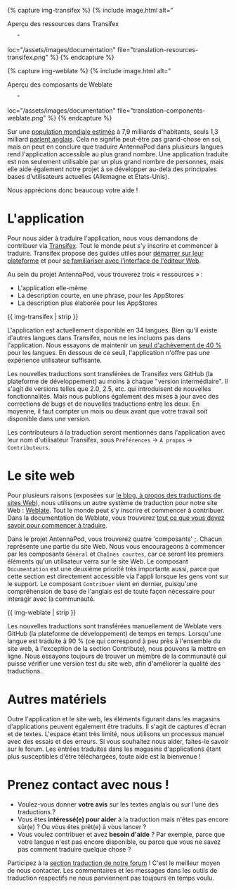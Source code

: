 {% capture img-transifex %} {% include image.html alt="

Aperçu des ressources dans Transifex

       "

loc="/assets/images/documentation" file="translation-resources-transifex.png" %}
{% endcapture %}

{% capture img-weblate %} {% include image.html alt="

Aperçu des composants de Weblate

       "

loc="/assets/images/documentation" file="translation-components-weblate.png" %}
{% endcapture %}

Sur une [population mondiale estimée](https://en.wikipedia.org/wiki/World_population)
à 7,9 milliards d'habitants, seuls 1,3 milliard [parlent anglais](https://www.ethnologue.com/guides/ethnologue200).
Cela ne signifie peut-être pas grand-chose en soi, mais on peut en conclure que
traduire AntennaPod dans plusieurs langues rend l'application accessible au plus
grand nombre. Une application traduite est non seulement utilisable par un plus
grand nombre de personnes, mais elle aide également notre projet à se développer
au-delà des principales bases d'utilisateurs actuelles (Allemagne et
États-Unis).

Nous apprécions donc beaucoup votre aide !

# L'application

Pour nous aider à traduire l'application, nous vous demandons de contribuer via
[Transifex](https://www.transifex.com/antennapod/antennapod/). Tout le monde
peut s'y inscrire et commencer à traduire. Transifex propose des guides utiles
pour [démarrer sur leur plateforme](https://docs.transifex.com/getting-started-1/translators)
et pour [se familiariser avec l'interface de l'éditeur Web](https://docs.transifex.com/translation/translating-with-the-web-editor).

Au sein du projet AntennaPod, vous trouverez trois « ressources » :

- L'application elle-même
- La description courte, en une phrase, pour les AppStores
- La description plus élaborée pour les AppStores

{{ img-transifex | strip }}

L'application est actuellement disponible en 34 langues. Bien qu'il existe
d'autres langues dans Transifex, nous ne les incluons pas dans l'application.
Nous essayons de maintenir un [seuil d'achèvement de 40 %](https://github.com/AntennaPod/AntennaPod/pull/4112)
pour les langues. En dessous de ce seuil, l'application n'offre pas une
expérience utilisateur suffisante.

Les nouvelles traductions sont transférées de Transifex vers GitHub (la
plateforme de développement) au moins à chaque "version intermédiaire". Il
s'agit de versions telles que 2.0, 2.5, etc. qui introduisent de nouvelles
fonctionnalités. Mais nous publions également des mises à jour avec des
corrections de bugs et de nouvelles traductions entre les deux. En moyenne, il
faut compter un mois ou deux avant que votre travail soit disponible dans une
version.

Les contributeurs à la traduction seront mentionnés dans l'application avec leur
nom d'utilisateur Transifex, sous `Préférences` → `À propos` → `Contributeurs`.

# Le site web

Pour plusieurs raisons (exposées sur [le blog, à propos des traductions de
sites Web](/blog/2022/01/website-translations)), nous utilisons un autre système
de traduction pour notre site Web : [Weblate](https://hosted.weblate.org/projects/antennapod/).
Tout le monde peut s'y inscrire et commencer à contribuer. Dans la documentation
de Weblate, vous trouverez [tout ce que vous devez savoir pour commencer à
traduire](https://docs.weblate.org/en/latest/user/translating.html).

Dans le projet AntennaPod, vous trouverez quatre 'composants' ;. Chacun
représente une partie du site Web. Nous vous encourageons à commencer par les
composants `Général` et `Chaînes courtes`, car ce seront les premiers éléments
qu'un utilisateur verra sur le site Web. Le composant `Documentation` est une
deuxième priorité très importante aussi, parce que cette section est directement
accessible via l'appli lorsque les gens vont sur le support. Le composant
`Contribuer` vient en dernier, puisqu'une compréhension de base de l'anglais est
de toute façon nécessaire pour interagir avec la communauté.

{{ img-weblate | strip }}

Les nouvelles traductions sont transférées manuellement de Weblate vers GitHub
(la plateforme de développement) de temps en temps. Lorsqu'une langue est
traduite à 90 % (ce qui correspond à peu près à l'ensemble du site web, à
l'exception de la section Contribute), nous pouvons la mettre en ligne. Nous
essayons toujours de trouver un membre de la communauté qui puisse vérifier une
version test du site web, afin d'améliorer la qualité des traductions.

# Autres matériels

Outre l'application et le site web, les éléments figurant dans les magasins
d'applications peuvent également être traduits. Il s'agit de captures d'écran et
de textes. L'espace étant très limité, nous utilisons un processus manuel avec
des essais et des erreurs. Si vous souhaitez nous aider, faites-le savoir sur le
forum. Les entrées traduites dans les magasins d'applications étant plus
susceptibles d'être téléchargées, toute aide est la bienvenue !

# Prenez contact avec nous !

* Voulez-vous donner **votre avis** sur les textes anglais ou sur l'une des
traductions ?
* Vous êtes **intéressé(e) pour aider** à la traduction mais n'êtes pas encore
sûr(e) ? Ou vous êtes prêt(e) à vous lancer ?
* Vous voulez contribuer et avez **besoin d'aide** ? Par exemple, parce que
votre langue n'est pas encore disponible, ou parce que vous ne savez pas comment
traduire quelque chose ?

Participez à la [section traduction de notre forum](https://forum.antennapod.org/c/translations/11)
! C'est le meilleur moyen de nous contacter. Les commentaires et les messages
dans les outils de traduction respectifs ne nous parviennent pas toujours en
temps voulu.
